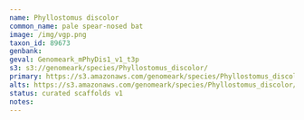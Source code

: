 ```yaml
---
name: Phyllostomus discolor
common_name: pale spear-nosed bat
image: /img/vgp.png
taxon_id: 89673
genbank:
geval: Genomeark_mPhyDis1_v1_t3p
s3: s3://genomeark/species/Phyllostomus_discolor/
primary: https://s3.amazonaws.com/genomeark/species/Phyllostomus_discolor/mPhyDis1/assembly_v1/mPhyDis1_v1.p.fasta.gz
alts: https://s3.amazonaws.com/genomeark/species/Phyllostomus_discolor/mPhyDis1/assembly_v1/mPhyDis1_v1.h.fasta.gz
status: curated scaffolds v1
notes:
---
```

